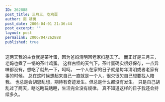 ```yaml
---
ID: 262888
post_title: 三月三，吃鸡蛋
author: 南 靖男
post_date: 2006-04-01 21:36:44
post_excerpt: ""
layout: post
permalink: 2006/04/262888
published: true
---
```

这两天我的主食就是茶叶蛋，因为爸妈清明回老家扫墓去了。
而正好是三月三，老妈也煮了一锅的茶叶鸡蛋。
这样古怪的天气下，茶叶蛋确实很好保存，一点异味都没有，想吃了就热一下，呵呵。
一个人在家的日子就是每年清明或者老家有事的时候。
总在这时候想起来自己一直就是一个人，很欠很欠自己想要找人陪我。
也总是会胡思乱想，期待有奇迹发生。但总是什么都没有发生。
只是自己胡乱过了两天，瞎吃瞎玩瞎睡，生活完全没有规律。
真不知道这样的日子我还会持续多久。